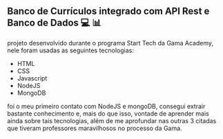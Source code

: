 ## Banco de Currículos integrado com API Rest e Banco de Dados :computer: :bar_chart:

projeto desenvolvido durante o programa Start Tech da Gama Academy, nele foram usadas as seguintes tecnologias:

- HTML
- CSS
- Javascript
- NodeJS
- MongoDB



foi o meu primeiro contato com NodeJS e mongoDB, consegui extrair bastante conhecimento e, mais do que isso, vontade de aprender mais ainda sobre tais tecnologias, além de me aprofundar nas outras 3 citadas que tiveram professores maravilhosos no processo da Gama.